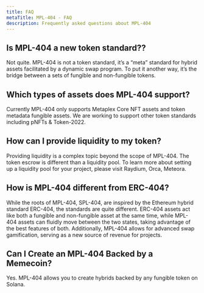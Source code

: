 ```yaml
---
title: FAQ
metaTitle: MPL-404 - FAQ
description: Frequently asked questions about MPL-404
---
```


## Is MPL-404 a new token standard??

Not quite. MPL-404 is not a token standard, it’s a “meta” standard for hybrid assets facilitated by a dynamic swap program. To put it another way, it’s the bridge between a sets of fungible and non-fungible tokens.


## Which types of assets does MPL-404 support?

Currently MPL-404 only supports Metaplex Core NFT assets and token metadata fungible assets. We are working to support other token standards including pNFTs & Token-2022.


## How can I provide liquidity to my token?

Providing liquidity is a complex topic beyond the scope of MPL-404. The token escrow is different than a liquidity pool. To learn more about setting up a liquidity pool for your project, please visit Raydium, Orca, Meteora.


## How is MPL-404 different from ERC-404?

While the roots of MPL-404, SPL-404, are inspired by the Ethereum hybrid standard ERC-404, the standards are quite different. ERC-404 assets act like both a fungible and non-fungible asset at the same time, while MPL-404 assets can fluidly move between the two states, taking advantage of the best features of both. Additionally, MPL-404 allows for advanced swap gamification, serving as a new source of revenue for projects.

## Can I Create an MPL-404 Backed by a Memecoin?

Yes. MPL-404 allows you to create hybrids backed by any fungible token on Solana.